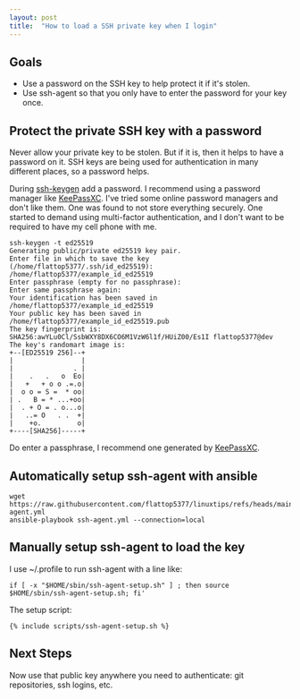 ```yaml
---
layout: post
title:  "How to load a SSH private key when I login"
---
```


## Goals

  * Use a password on the SSH key to help protect it if it's stolen.
  * Use ssh-agent so that you only have to enter the password for your key once.

## Protect the private SSH key with a password

Never allow your private key to be stolen.  But if it is, then it helps
to have a password on it.  SSH keys are being used for authentication
in many different places, so a password helps.

During [ssh-keygen](https://man.openbsd.org/ssh-keygen.1) add a password.  I recommend using a password
manager like [KeePassXC](https://keepassxc.org/).  I've tried some online password managers and
don't like them.  One was found to not store everything securely.  One
started to demand using multi-factor authentication, and I don't want
to be required to have my cell phone with me.

```
ssh-keygen -t ed25519 
Generating public/private ed25519 key pair.
Enter file in which to save the key (/home/flattop5377/.ssh/id_ed25519): /home/flattop5377/example_id_ed25519
Enter passphrase (empty for no passphrase):
Enter same passphrase again:
Your identification has been saved in /home/flattop5377/example_id_ed25519
Your public key has been saved in /home/flattop5377/example_id_ed25519.pub
The key fingerprint is:
SHA256:awYLu0Cl/SsbWXY8DX6CO6M1VzW6l1f/HUiZ00/Es1I flattop5377@dev
The key's randomart image is:
+--[ED25519 256]--+
|                 |
|               . |
|    .   .   o  Eo|
|   +   + o o .=.o|
|  o o = S =  * oo|
| .   B = * ...+oo|
|  . + O = . o...o|
|   ..= O   . .  +|
|    +o.         o|
+----[SHA256]-----+
```

Do enter a passphrase, I recommend one generated by [KeePassXC](https://keepassxc.org/).

## Automatically setup ssh-agent with ansible

```
wget https://raw.githubusercontent.com/flattop5377/linuxtips/refs/heads/main/ansible/ssh-agent.yml
ansible-playbook ssh-agent.yml --connection=local
```

## Manually setup ssh-agent to load the key

I use ~/.profile to run ssh-agent with a line like:

```
if [ -x "$HOME/sbin/ssh-agent-setup.sh" ] ; then source $HOME/sbin/ssh-agent-setup.sh; fi'
```

The setup script:

```
{% include scripts/ssh-agent-setup.sh %}
```

## Next Steps

Now use that public key anywhere you need to authenticate: git repositories,
ssh logins, etc.
